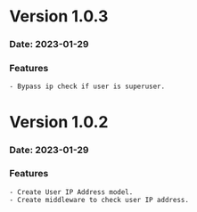 # Version 1.0.3
### Date: 2023-01-29

### Features
    - Bypass ip check if user is superuser.


# Version 1.0.2
### Date: 2023-01-29

### Features
    - Create User IP Address model.
    - Create middleware to check user IP address.
